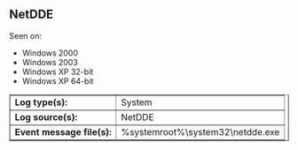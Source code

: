 ## NetDDE

Seen on:
* Windows 2000
* Windows 2003
* Windows XP 32-bit
* Windows XP 64-bit

<table border="1" class="docutils">
  <tbody>
    <tr>
      <td><b>Log type(s):</b></td>
      <td>System</td>
    </tr>
    <tr>
      <td><b>Log source(s):</b></td>
      <td>NetDDE</td>
    </tr>
    <tr>
      <td><b>Event message file(s):</b></td>
      <td>%systemroot%\system32\netdde.exe</td>
    </tr>
  </tbody>
</table>

&nbsp;

